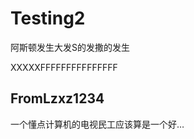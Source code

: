 Testing2
========


阿斯顿发生大发S的发撒的发生

XXXXXFFFFFFFFFFFFFFF

FromLzxz1234
---------------------
一个懂点计算机的电视民工应该算是一个好…
